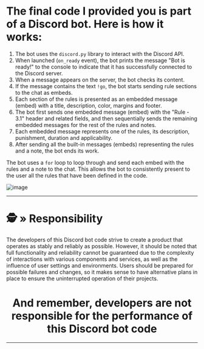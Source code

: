 # The final code I provided you is part of a Discord bot. Here is how it works:

1. The bot uses the `discord.py` library to interact with the Discord API.
2. When launched (`on_ready` event), the bot prints the message "Bot is ready!" to the console to indicate that it has successfully connected to the Discord server.
3. When a message appears on the server, the bot checks its content.
4. If the message contains the text `!go`, the bot starts sending rule sections to the chat as embeds.
5. Each section of the rules is presented as an embedded message (embed) with a title, description, color, margins and footer.
6. The bot first sends one embedded message (embed) with the "Rule - 3.1" header and related fields, and then sequentially sends the remaining embedded messages for the rest of the rules and notes.
7. Each embedded message represents one of the rules, its description, punishment, duration and applicability.
8. After sending all the built-in messages (embeds) representing the rules and a note, the bot ends its work.

The bot uses a `for` loop to loop through and send each embed with the rules and a note to the chat. This allows the bot to consistently present to the user all the rules that have been defined in the code.

![image](https://github.com/AndreMuhamed/Game_Quest/assets/128980327/98fd384a-a70b-4c92-91e9-bcb55ce35b8a)



---

# <a id="responsibility"></a>🕵️ » Responsibility
The developers of this Discord bot code strive to create a product that operates as stably and reliably as possible. However, it should be noted that full functionality and reliability cannot be guaranteed due to the complexity of interactions with various components and services, as well as the influence of user settings and environments. Users should be prepared for possible failures and changes, so it makes sense to have alternative plans in place to ensure the uninterrupted operation of their projects.

<h1 align="center">
And remember, developers are not responsible for the performance of this Discord bot code
</h1>

---

